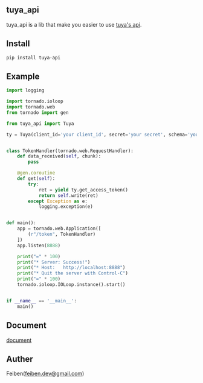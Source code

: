 ## tuya_api

tuya_api is a lib that make you easier to use [tuya's api](https://docs.tuya.com/cn/openapi/index.html).


## Install

```bash
pip install tuya-api
```

## Example

```python
import logging

import tornado.ioloop
import tornado.web
from tornado import gen

from tuya_api import Tuya

ty = Tuya(client_id='your client_id', secret='your secret', schema='you schema')


class TokenHandler(tornado.web.RequestHandler):
    def data_received(self, chunk):
        pass

    @gen.coroutine
    def get(self):
        try:
            ret = yield ty.get_access_token()
            return self.write(ret)
        except Exception as e:
            logging.exception(e)


def main():
    app = tornado.web.Application([
        (r"/token", TokenHandler)
    ])
    app.listen(8888)

    print("=" * 100)
    print("* Server: Success!")
    print("* Host:   http://localhost:8888")
    print("* Quit the server with Control-C")
    print("=" * 100)
    tornado.ioloop.IOLoop.instance().start()


if __name__ == '__main__':
    main()
``` 

## Document

[document](./doc.md)

## Auther

Feiben(feiben.dev@gmail.com)